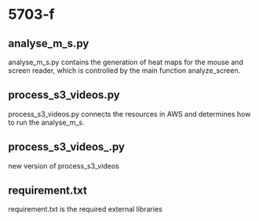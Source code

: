 # 5703-f
## analyse_m_s.py
analyse_m_s.py contains the generation of heat maps for the mouse and screen reader, which is controlled by the main function analyze_screen.

## process_s3_videos.py
process_s3_videos.py connects the resources in AWS and determines how to run the analyse_m_s.

## process_s3_videos_.py
new version of process_s3_videos

## requirement.txt
requirement.txt is the required external libraries


